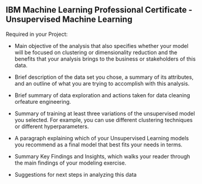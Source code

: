 
## IBM Machine Learning Professional Certificate - Unsupervised Machine Learning

Required in your Project:

- Main objective of the analysis that also specifies whether your model will be focused on clustering or dimensionality reduction and the benefits that your analysis brings to the business or stakeholders of this data.

- Brief description of the data set you chose, a summary of its attributes, and an outline of what you are trying to accomplish with this analysis.

- Brief summary of data exploration and actions taken for data cleaning orfeature engineering.

- Summary of training at least three variations of the unsupervised model you selected. For example, you can use different clustering techniques or different hyperparameters.

- A paragraph explaining which of your Unsupervised Learning models you recommend as a final model that best fits your needs in terms.

- Summary Key Findings and Insights, which walks your reader through the main findings of your modeling exercise.

- Suggestions for next steps in analyzing this data
